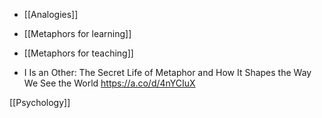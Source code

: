   - [[Analogies]]
  - [[Metaphors for learning]]
  - [[Metaphors for teaching]]

  - I Is an Other: The Secret Life of Metaphor and How It Shapes the Way
    We See the World https://a.co/d/4nYCIuX

[[Psychology]]